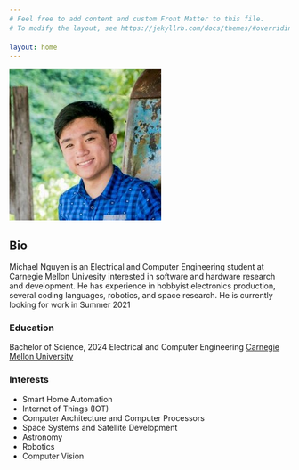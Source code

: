 ```yaml
---
# Feel free to add content and custom Front Matter to this file.
# To modify the layout, see https://jekyllrb.com/docs/themes/#overriding-theme-defaults

layout: home
---
```

![mnguyenHeadshot](headshot.jpg)
## Bio
Michael Nguyen is an Electrical and Computer Engineering student at Carnegie Mellon Univesity interested in software and hardware research and development. He has experience in hobbyist electronics production, several coding languages, robotics, and space research.
He is currently looking for work in Summer 2021
### Education
Bachelor of Science, 2024
Electrical and Computer Engineering
[Carnegie Mellon University](ece.cmu.edu)
### Interests
 - Smart Home Automation
 - Internet of Things (IOT)
 - Computer Architecture and Computer Processors
 - Space Systems and Satellite Development
 - Astronomy
 - Robotics
 - Computer Vision
